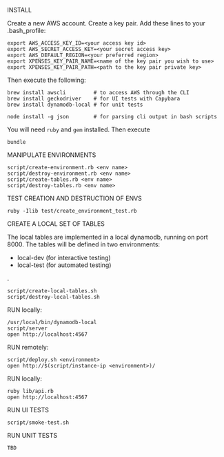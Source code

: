 
INSTALL

Create a new AWS account.  Create a key pair.  Add these lines to your .bash_profile:

    export AWS_ACCESS_KEY_ID=<your access key id>
    export AWS_SECRET_ACCESS_KEY=<your secret access key>
    export AWS_DEFAULT_REGION=<your preferred region>
    export XPENSES_KEY_PAIR_NAME=<name of the key pair you wish to use>
    export XPENSES_KEY_PAIR_PATH=<path to the key pair private key>

Then execute the following:

    brew install awscli         # to access AWS through the CLI
    brew install geckodriver    # for UI tests with Capybara
    brew install dynamodb-local # for unit tests

    node install -g json        # for parsing cli output in bash scripts

You will need `ruby` and `gem` installed.  Then execute

    bundle

MANIPULATE ENVIRONMENTS

    script/create-environment.rb <env name>
    script/destroy-environment.rb <env name>
    script/create-tables.rb <env name>
    script/destroy-tables.rb <env name>

TEST CREATION AND DESTRUCTION OF ENVS

    ruby -Ilib test/create_environment_test.rb

CREATE A LOCAL SET OF TABLES

The local tables are implemented in a local dynamodb, running on port 8000.
The tables will be defined in two environments:

 * local-dev (for interactive testing)
 * local-test (for automated testing)

.

    script/create-local-tables.sh
    script/destroy-local-tables.sh

RUN locally:

    /usr/local/bin/dynamodb-local
    script/server
    open http://localhost:4567

RUN remotely:

    script/deploy.sh <environment>
    open http://$(script/instance-ip <environment>)/

RUN locally:

    ruby lib/api.rb
    open http://localhost:4567

RUN UI TESTS

    script/smoke-test.sh

RUN UNIT TESTS

    TBD